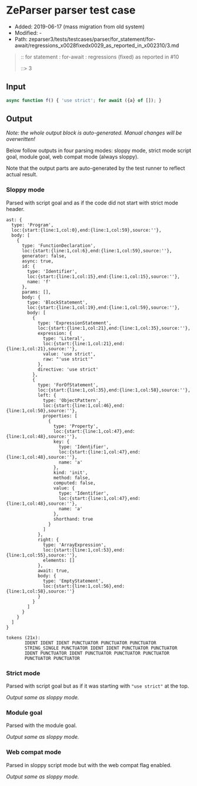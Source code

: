 # ZeParser parser test case

- Added: 2019-06-17 (mass migration from old system)
- Modified: -
- Path: zeparser3/tests/testcases/parser/for_statement/for-await/regressions_x0028fixedx0029_as_reported_in_x002310/3.md

> :: for statement : for-await : regressions (fixed) as reported in #10
>
> ::> 3

## Input

`````js
async function f() { 'use strict'; for await ({a} of []); }
`````

## Output

_Note: the whole output block is auto-generated. Manual changes will be overwritten!_

Below follow outputs in four parsing modes: sloppy mode, strict mode script goal, module goal, web compat mode (always sloppy).

Note that the output parts are auto-generated by the test runner to reflect actual result.

### Sloppy mode

Parsed with script goal and as if the code did not start with strict mode header.

`````
ast: {
  type: 'Program',
  loc:{start:{line:1,col:0},end:{line:1,col:59},source:''},
  body: [
    {
      type: 'FunctionDeclaration',
      loc:{start:{line:1,col:6},end:{line:1,col:59},source:''},
      generator: false,
      async: true,
      id: {
        type: 'Identifier',
        loc:{start:{line:1,col:15},end:{line:1,col:15},source:''},
        name: 'f'
      },
      params: [],
      body: {
        type: 'BlockStatement',
        loc:{start:{line:1,col:19},end:{line:1,col:59},source:''},
        body: [
          {
            type: 'ExpressionStatement',
            loc:{start:{line:1,col:21},end:{line:1,col:35},source:''},
            expression: {
              type: 'Literal',
              loc:{start:{line:1,col:21},end:{line:1,col:21},source:''},
              value: 'use strict',
              raw: "'use strict'"
            },
            directive: 'use strict'
          },
          {
            type: 'ForOfStatement',
            loc:{start:{line:1,col:35},end:{line:1,col:58},source:''},
            left: {
              type: 'ObjectPattern',
              loc:{start:{line:1,col:46},end:{line:1,col:50},source:''},
              properties: [
                {
                  type: 'Property',
                  loc:{start:{line:1,col:47},end:{line:1,col:48},source:''},
                  key: {
                    type: 'Identifier',
                    loc:{start:{line:1,col:47},end:{line:1,col:48},source:''},
                    name: 'a'
                  },
                  kind: 'init',
                  method: false,
                  computed: false,
                  value: {
                    type: 'Identifier',
                    loc:{start:{line:1,col:47},end:{line:1,col:48},source:''},
                    name: 'a'
                  },
                  shorthand: true
                }
              ]
            },
            right: {
              type: 'ArrayExpression',
              loc:{start:{line:1,col:53},end:{line:1,col:55},source:''},
              elements: []
            },
            await: true,
            body: {
              type: 'EmptyStatement',
              loc:{start:{line:1,col:56},end:{line:1,col:58},source:''}
            }
          }
        ]
      }
    }
  ]
}

tokens (21x):
       IDENT IDENT IDENT PUNCTUATOR PUNCTUATOR PUNCTUATOR
       STRING_SINGLE PUNCTUATOR IDENT IDENT PUNCTUATOR PUNCTUATOR
       IDENT PUNCTUATOR IDENT PUNCTUATOR PUNCTUATOR PUNCTUATOR
       PUNCTUATOR PUNCTUATOR
`````

### Strict mode

Parsed with script goal but as if it was starting with `"use strict"` at the top.

_Output same as sloppy mode._

### Module goal

Parsed with the module goal.

_Output same as sloppy mode._

### Web compat mode

Parsed in sloppy script mode but with the web compat flag enabled.

_Output same as sloppy mode._
